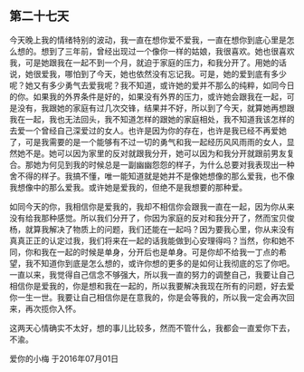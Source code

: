 ##  第二十七天

今天晚上我的情绪特别的波动，我一直在想你爱不爱我，一直在想你到底心里是怎么想的。想到了三年前，曾经出现过一个像你一样的姑娘，我很喜欢。她也很喜欢我，可是她跟我在一起不到一个月，就迫于家庭的压力，和我分开了。用她的话说，她很爱我，哪怕到了今天，她也依然没有忘记我。可是，她的爱到底有多少呢？她又有多少勇气去爱我呢？我不知道，或许她的爱并不那么的纯粹，如同今日的你。如果我的外界条件是好的，如果没有外界的压力，或许她会跟我在一起，可是没有，我跟她的家庭有过几次交锋，结果并不好，所以到了今天，就算她再想跟我在一起，我也无法回头，我不知道怎样的跟她的家庭相处，我不知道我该怎样的去爱一个曾经自己深爱过的女人。也许是因为你的存在，也许是我已经不再爱她了，可是我需要的是一个能够有不过一切的勇气和我一起经历风风雨雨的女人，显然她不是。她可以因为家里的反对就跟我分开，她可以因为和我分开就跟前男友复合。那她为何见到我的时候总是一副幽幽怨怨的样子，为什么总要对我表现出一种舍不得的样子。我搞不懂，唯一能知道就是她并不是像她想像的那么爱我，也不像我想像中的那么爱我。或许她是爱我的，但绝不是我想要的那种爱。

如同今天的你，我相信你是爱我的，我却不相信你会跟我一直在一起，因为你从来没有给我那种感觉。所以我们分开了，你因为家庭的反对和我分开了，然而宝贝俊杨，就算我解决了物质上的问题，我们还能在一起吗？因为要我心里，你从来没有真真正正的认定过我，我们将来在一起的话我能做到心安理得吗？当然，你和她不同，你和我在一起的时候是单身，分开后也是单身。可是你却不给我一丁点的希望，我不知道你到底是怎么想的，或许你想的更多的是如何让我彻底的忘了你吧。一直以来，我觉得自己信念不够强大，所以我一直的努力的调整自己，我要让自己相信你是爱我的，你是想和我在一起的，所以我要解决我现在所有的问题，好去爱你一生一世。我要让自己相信你是在意我的，你是会等我的，所以我一定会再次回来，再次揽你入怀。

这两天心情确实不太好，想的事儿比较多，然而不管什么，我都会一直爱你下去，不渝。

爱你的小梅
于2016年07月01日
